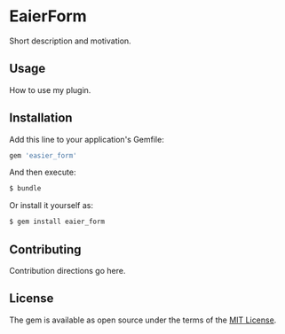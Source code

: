 # EaierForm
Short description and motivation.

## Usage
How to use my plugin.

## Installation
Add this line to your application's Gemfile:

```ruby
gem 'easier_form'
```

And then execute:
```bash
$ bundle
```

Or install it yourself as:
```bash
$ gem install eaier_form
```

## Contributing
Contribution directions go here.

## License
The gem is available as open source under the terms of the [MIT License](https://opensource.org/licenses/MIT).
